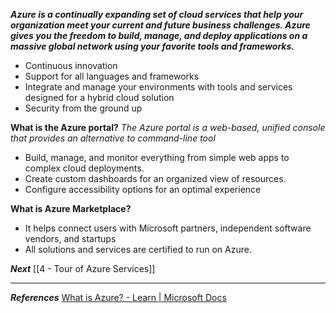 ***Azure is a continually expanding set of cloud services that help your organization meet your current and future business challenges. Azure gives you the freedom to build, manage, and deploy applications on a massive global network using your favorite tools and frameworks.***

- Continuous innovation
- Support for all languages and frameworks
- Integrate and manage your environments with tools and services designed for a hybrid cloud solution
- Security from the ground up

**What is the Azure portal?**
*The Azure portal is a web-based, unified console that provides an alternative to command-line tool*

- Build, manage, and monitor everything from simple web apps to complex cloud deployments.
- Create custom dashboards for an organized view of resources.
- Configure accessibility options for an optimal experience

**What is Azure Marketplace?**
- It helps connect users with Microsoft partners, independent software vendors, and startups
- All solutions and services are certified to run on Azure.

***Next***
[[4 - Tour of Azure Services]]

---

 ***References***
[What is Azure? - Learn | Microsoft Docs](https://docs.microsoft.com/en-us/learn/modules/intro-to-azure-fundamentals/what-is-microsoft-azure)
